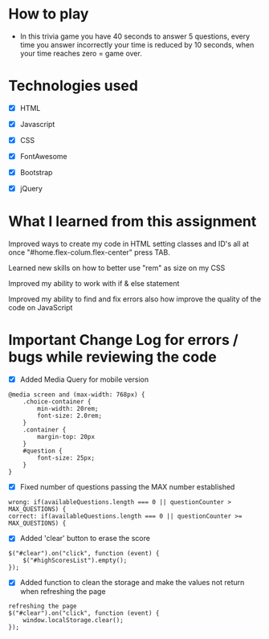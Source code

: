 # How to play

* In this trivia game you have 40 seconds to answer 5 questions, every time you answer incorrectly your time is reduced by 10 seconds, when your time reaches zero = game over.


# Technologies used

- [x] HTML
- [x] Javascript
- [x] CSS
- [x] FontAwesome
- [x] Bootstrap
- [x] jQuery


# What I learned from this assignment 

Improved ways to create my code in HTML setting classes and ID's all at once "#home.flex-colum.flex-center" press TAB.

Learned new skills on how to better use "rem" as size on my CSS

Improved my ability to work with if & else statement

Improved my ability to find and fix errors also how improve the quality of the code on JavaScript


# Important Change Log for errors / bugs while reviewing the code

- [x] Added Media Query for mobile version

```
@media screen and (max-width: 768px) {
    .choice-container {
        min-width: 20rem;
        font-size: 2.0rem;
    }
    .container {
        margin-top: 20px
    }
    #question {
        font-size: 25px;
    }
}
```

- [x] Fixed number of questions passing the MAX number established 
```
wrong: if(availableQuestions.length === 0 || questionCounter > MAX_QUESTIONS) {
correct: if(availableQuestions.length === 0 || questionCounter >= MAX_QUESTIONS) {
```

- [x] Added 'clear' button to erase the score
```
$("#clear").on("click", function (event) {
    $("#highScoresList").empty();
});
```

- [x] Added function to clean the storage and make the values not return when refreshing the page 
```
refreshing the page
$("#clear").on("click", function (event) {
    window.localStorage.clear();
}); 
```

